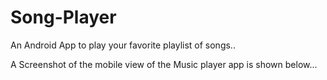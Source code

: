 # Song-Player
An Android App to play your favorite playlist of songs..

A Screenshot of the mobile view of the Music player app is shown below...


